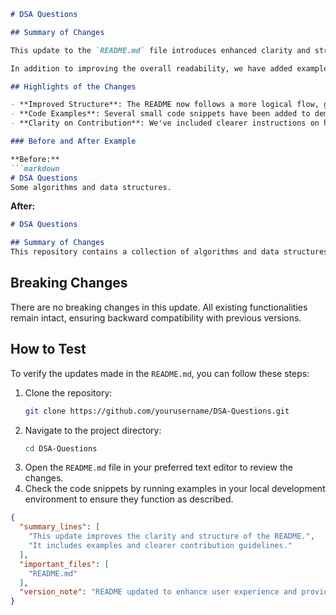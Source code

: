 ```markdown
# DSA Questions

## Summary of Changes

This update to the `README.md` file introduces enhanced clarity and structure to the documentation, making it easier for contributors and users to navigate the repository. The changes aim to provide a more comprehensive overview of the project, highlight key features, and ensure that users have all the necessary information to get started quickly.

In addition to improving the overall readability, we have added examples and usage guidelines to illustrate how to effectively utilize the algorithms and data structures provided in this repository. This will help both new and experienced developers to understand the implementation and application of various data structures and algorithms.

## Highlights of the Changes

- **Improved Structure**: The README now follows a more logical flow, guiding users from a summary to specific examples and testing instructions.
- **Code Examples**: Several small code snippets have been added to demonstrate usage, making it easier for users to grasp how to implement the algorithms.
- **Clarity on Contribution**: We've included clearer instructions on how to contribute to the project, ensuring that new contributors can easily understand the process.

### Before and After Example

**Before:**
```markdown
# DSA Questions
Some algorithms and data structures.
```

**After:**
```markdown
# DSA Questions

## Summary of Changes
This repository contains a collection of algorithms and data structures designed to help developers...
```

## Breaking Changes

There are no breaking changes in this update. All existing functionalities remain intact, ensuring backward compatibility with previous versions.

## How to Test

To verify the updates made in the `README.md`, you can follow these steps:

1. Clone the repository:
   ```bash
   git clone https://github.com/yourusername/DSA-Questions.git
   ```
2. Navigate to the project directory:
   ```bash
   cd DSA-Questions
   ```
3. Open the `README.md` file in your preferred text editor to review the changes.
4. Check the code snippets by running examples in your local development environment to ensure they function as described.

```json
{
  "summary_lines": [
    "This update improves the clarity and structure of the README.",
    "It includes examples and clearer contribution guidelines."
  ],
  "important_files": [
    "README.md"
  ],
  "version_note": "README updated to enhance user experience and provide clearer examples."
}
```
```